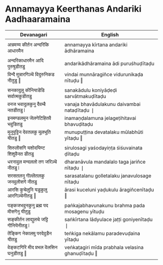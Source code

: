 # Annamayya Keerthanas Andariki Aadhaaramaina

| Devanagari | English |
| ------ | ------ |
|  |  |
| अन्नमय्य कीर्तन अन्दरिकि आधारमैन   | annamayya kīrtana andariki ādhāramaina   |
|  |  |
| अन्दरिकाधारमैन आदि पुरुषुडीतडु   | andarikādhāramaina ādi puruśhuḍītaḍu   |
| विन्दै मुन्नारगिञ्चॆ विदुरुनिकड नीतुडु ‖   | vindai munnāragiñce vidurunikaḍa nītuḍu ‖   |
|  |  |
| सनकादुलु कॊनियाडॆडि सर्वात्मकुडीतडु   | sanakādulu koniyāḍeḍi sarvātmakuḍītaḍu   |
| वनज भवादुलकुनु दैवम्बै नतडीतडु ❘   | vanaja bhavādulakunu daivambai nataḍītaḍu ❘   |
| इनमण्डलमुन जॆलगेटिहितवै भवुडितडु   | inamaṇḍalamuna jelageṭihitavai bhavuḍitaḍu   |
| मुनुपुट्टिन देवतलकु मूलभूति यीतडु ‖   | munupuṭṭina devatalaku mūlabhūti yītaḍu ‖   |
|  |  |
| सिरुलॊसगि यशोदयिण्ट शिशुवैनत डीतडु   | sirulosagi yaśodayiṇṭa śiśuvainata ḍītaḍu   |
| धरनावुल मन्दललो तग जरिञ्चॆ नीतडु ❘   | dharanāvula mandalalo taga jariñce nītaḍu ❘   |
| सरसतलनु गॊल्लॆतलकु जनवुलॊसगॆ नीतडु   | sarasatalanu golletalaku janavulosage nītaḍu   |
| आरसि कुचेलुनि यडुकुलु आरगिञ्चॆनीतडु ‖   | ārasi kuceluni yaḍukulu āragiñcenītaḍu ‖   |
|  |  |
| पङ्कजभवुनकुनु ब्रह्म पद मॊसगॆनु यीतुडु   | paṅkajabhavunakunu brahma pada mosagenu yītuḍu   |
| सङ्कीर्तन लाद्युलचे जट्टि गॊनियॆनीतडु ❘   | saṅkīrtana lādyulace jaṭṭi goniyenītaḍu ❘   |
| तॆङ्किग नेकालमु परदेवुडैन यीतडु   | teṅkiga nekālamu paradevuḍaina yītaḍu   |
| वेङ्कटगिरि मीद प्रभल वॆलसिन घनुडीतडु ‖   | veṅkaṭagiri mīda prabhala velasina ghanuḍītaḍu ‖   |
|  |  |

